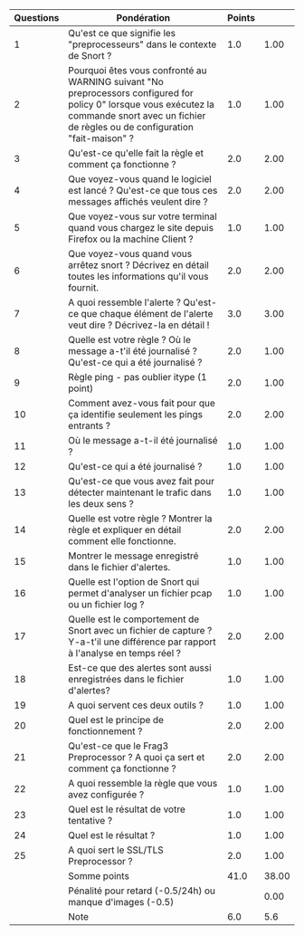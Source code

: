 | Questions | Pondération                                                  | Points |       |
| --------- | ------------------------------------------------------------ | ------ | ----- |
| 1         | Qu'est ce que signifie les "preprocesseurs" dans le contexte de Snort ? | 1.0    | 1.00  |
| 2         | Pourquoi êtes vous confronté au WARNING suivant "No preprocessors configured for policy 0" lorsque vous exécutez la commande snort avec un fichier de  règles ou de configuration "fait-maison" ? | 1.0    | 1.00  |
| 3         | Qu'est-ce qu'elle fait la règle et comment ça fonctionne ?   | 2.0    | 2.00  |
| 4         | Que voyez-vous quand le logiciel est lancé ? Qu'est-ce que tous ces messages affichés veulent dire ? | 2.0    | 2.00  |
| 5         | Que voyez-vous sur votre terminal quand vous chargez le site depuis Firefox ou la machine Client ? | 1.0    | 1.00  |
| 6         | Que voyez-vous quand vous arrêtez snort ? Décrivez en détail toutes les informations qu'il vous fournit. | 2.0    | 2.00  |
| 7         | A quoi ressemble l'alerte ? Qu'est-ce que chaque élément de l'alerte veut dire ? Décrivez-la en détail ! | 3.0    | 3.00  |
| 8         | Quelle est votre règle ? Où le message a-t'il été journalisé ? Qu'est-ce qui a été journalisé ? | 2.0    | 1.00  |
| 9         | Règle ping - pas oublier itype (1 point)                     | 2.0    | 1.00  |
| 10        | Comment avez-vous fait pour que ça identifie seulement les pings entrants ? | 2.0    | 2.00  |
| 11        | Où le message a-t-il été journalisé ?                        | 1.0    | 1.00  |
| 12        | Qu'est-ce qui a été journalisé ?                             | 1.0    | 1.00  |
| 13        | Qu'est-ce que vous avez fait pour détecter maintenant le trafic dans les deux sens ? | 1.0    | 1.00  |
| 14        | Quelle est votre règle ? Montrer la règle et expliquer en détail comment elle fonctionne. | 2.0    | 2.00  |
| 15        | Montrer le message enregistré dans le fichier d'alertes.     | 1.0    | 1.00  |
| 16        | Quelle est l'option de Snort qui permet d'analyser un fichier pcap ou un fichier log ? | 1.0    | 1.00  |
| 17        | Quelle est le comportement de Snort avec un fichier de capture ? Y-a-t'il une différence par rapport à l'analyse en temps réel ? | 2.0    | 2.00  |
| 18        | Est-ce que des alertes sont aussi enregistrées dans le fichier d'alertes? | 1.0    | 1.00  |
| 19        | A quoi servent ces deux outils ?                             | 1.0    | 1.00  |
| 20        | Quel est le principe de fonctionnement ?                     | 2.0    | 2.00  |
| 21        | Qu'est-ce que le Frag3 Preprocessor ? A quoi ça sert et comment ça fonctionne ? | 2.0    | 2.00  |
| 22        | A quoi ressemble la règle que vous avez configurée ?         | 1.0    | 1.00  |
| 23        | Quel est le résultat de votre tentative ?                    | 1.0    | 1.00  |
| 24        | Quel est le résultat ?                                       | 1.0    | 1.00  |
| 25        | A quoi sert le SSL/TLS Preprocessor ?                        | 2.0    | 1.00  |
|           | Somme points                                                 | 41.0   | 38.00 |
|           | Pénalité pour retard (-0.5/24h) ou manque d'images (-0.5)    |        | 0.00  |
|           | Note                                                         | 6.0    | 5.6   |